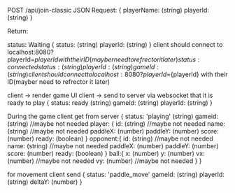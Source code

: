 POST /api/join-classic
JSON Request:
{
	playerName: (string)
	playerId: (string)
}

Return:

status: Waiting
{
	status: (string)
	playerId: (string)
}
client should connect to localhost:8080?playerId=${playerId} with their ID (mayber need to refrector it later)
status: connected
{
	status: (string)
	playerId: (string)
	gameId: (string)
}
client should connect to localhost:8080?playerId=${playerId} with their ID(mayber need to refrector it later)

client -> render game UI
client -> send to server via websocket that it is ready to play
{
	status: ready (string)
	gameId: (string)
	playerId: (string)
}

During the game client get from server
{
	status: 'playing' (string)
	gameid: (string) //maybe not needed
	player: {
		id: (string) //maybe not needed
		name: (string) //maybe not needed
		paddleX: (number)
		paddleY: (number)
		score: (number)
		ready: (boolean)
	}
	opponent:{
		id: (string) //maybe not needed
		name: (string) //maybe not needed
		paddleX: (number)
		paddleY: (number)
		score: (number)
		ready: (boolean)
	}
	ball:{
		x: (number)
		y: (number)
		vx: (number) //maybe not needed
		vy: (number) //maybe not needed
	}
}

for movement client send
{
	status: 'paddle_move'
	gameId: (string)
	playerId: (string)
	deltaY: (number)
}
